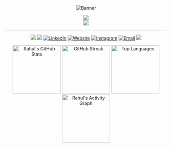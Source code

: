 <p align="center">
  <img src="https://capsule-render.vercel.app/api?type=venom&height=200&color=gradient&text=Rahul%20Deka&stroke=000000&strokeWidth=0&fontColor=FFFFFF&textBg=false&descAlignY=66" alt="Banner"/>
</p>

<p align="center">
  <img src="https://img.shields.io/badge/Turning%20ideas%20into%20code%20and%20code%20into%20impact!-blueviolet?style=for-the-badge" />
  <br>
  <img src="https://img.shields.io/badge/Design.%20Develop.%20Deploy.-orange?style=for-the-badge" />
</p>

---

<!-- Badges -->
<p align="center">
  <img src="https://img.shields.io/badge/IIT%20Madras-Final%20Year%20B.Tech-blue?style=flat-square" />
  <img src="https://img.shields.io/badge/Location-Chennai,%20India-orange?style=flat-square" />
  <a href="https://www.linkedin.com/in/rahul-deka"><img src="https://img.shields.io/badge/LinkedIn-blue?logo=linkedin&logoColor=white" alt="LinkedIn"/></a>
  <a href="https://rahul-deka.vercel.app"><img src="https://img.shields.io/badge/Portfolio-black?logo=vercel&logoColor=white" alt="Website"/></a>
  <a href="https://www.instagram.com/rahuldeka0_0/"><img src="https://img.shields.io/badge/Instagram-E4405F?logo=instagram&logoColor=white" alt="Instagram"/></a>
  <a href="mailto:rahuldeka0.0@gmail.com"><img src="https://img.shields.io/badge/Email-D14836?logo=gmail&logoColor=white" alt="Email"/></a>
  <!-- <img src="https://komarev.com/ghpvc/?username=rahul-deka&style=flat-square&color=blue" alt="Visitor Badge"/> -->
  <a href="https://u8views.com/github/rahul-deka"><img src="https://u8views.com/api/v1/github/profiles/130134763/views/total-count.svg"></a>
  <!-- <a href="https://u8views.com/github/rahul-deka"><img src="https://u8views.com/api/v1/github/profiles/130134763/views/total-count.svg" alt="Profile Views" style="border-radius: 3px;"></a> -->
</p>

<p align="center">
  <img src="https://github-readme-stats.vercel.app/api?username=rahul-deka&show_icons=true&theme=radical" alt="Rahul's GitHub Stats" height="150"/>
  <img src="https://github-readme-streak-stats.herokuapp.com/?user=rahul-deka&theme=radical" alt="GitHub Streak" height="150"/>
  <img src="https://github-readme-stats.vercel.app/api/top-langs/?username=rahul-deka&layout=compact&theme=radical" alt="Top Languages" height="150"/>
  <img src="https://github-readme-activity-graph.vercel.app/graph?username=rahul-deka&theme=rogue" alt="Rahul's Activity Graph" height="150"/>
</p>